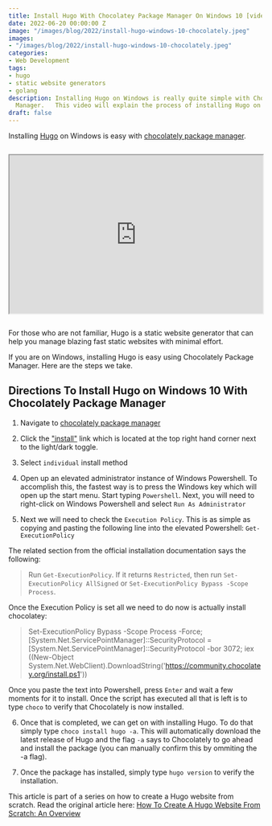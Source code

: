 ```yaml
---
title: Install Hugo With Chocolatey Package Manager On Windows 10 [video]
date: 2022-06-20 00:00:00 Z
image: "/images/blog/2022/install-hugo-windows-10-chocolately.jpeg"
images:
- "/images/blog/2022/install-hugo-windows-10-chocolately.jpeg"
categories:
- Web Development
tags:
- hugo
- static website generators
- golang
description: Installing Hugo on Windows is really quite simple with Chocolately Package
  Manager.   This video will explain the process of installing Hugo on Windows 10.
draft: false
---
```


Installing [Hugo](https://gohugo.io "Hugo - The World's Fastest Website Generator") on Windows is easy with [chocolately package manager](https://community.chocolatey.org/ "Windows 10 Software Package Manager").

<iframe id="odysee-iframe" width="100%" height="315" src="https://odysee.com/$/embed/install-hugo-on-windows-10-chocolately-package-manager/1e56233689c0aa6ae056c04611e2b09ad7035178?r=HADqujT6idtBaZKLwMq9UWNb6LbwVV2z" allowfullscreen style="max-width: 100%; margin: 1em auto;"></iframe>

For those who are not familiar, Hugo is a static website generator that can help you manage blazing fast static websites with minimal effort.  

If you are on Windows, installing Hugo is easy using Chocolately Package Manager.  Here are the steps we take.

## Directions To Install Hugo on Windows 10 With Chocolately Package Manager

1. Navigate to [chocolately package manager](https://community.chocolatey.org/ "Windows 10 Software Package Manager")

2. Click the ["install"](https://chocolatey.org/install "install chocolately package manager") link which is located at the top right hand corner next to the light/dark toggle.

3.  Select `individual` install method

4. Open up an elevated administrator instance of Windows Powershell.  To accomplish this, the fastest way is to press the Windows key which will open up the start menu.  Start typing `Powershell`.  Next, you will need to right-click on Windows Powershell and select `Run As Administrator`

5.  Next we will need to check the `Execution Policy`.  This is as simple as copying and pasting the following line into the elevated Powershell: `Get-ExecutionPolicy`

The related section from the official installation documentation says the following:

>Run `Get-ExecutionPolicy`. If it returns `Restricted`, then run `Set-ExecutionPolicy AllSigned` or `Set-ExecutionPolicy Bypass -Scope Process`.

Once the Execution Policy is set all we need to do now is actually install chocolatey:

> Set-ExecutionPolicy Bypass -Scope Process -Force; [System.Net.ServicePointManager]::SecurityProtocol = [System.Net.ServicePointManager]::SecurityProtocol -bor 3072; iex ((New-Object System.Net.WebClient).DownloadString('https://community.chocolatey.org/install.ps1'))


Once you paste the text into Powershell, press `Enter` and wait a few moments for it to install.  Once the script has executed all that is left is to type `choco` to verify that Chocolately is now installed. 

6.  Once that is completed, we can get on with installing Hugo.  To  do that simply type `choco install hugo -a`.  This will automatically download the latest release of Hugo and the flag `-a` says to Chocolately to go ahead and install the package (you can manually confirm this by ommiting the -a flag).

7.  Once the package has installed, simply type `hugo version` to verify the installation.


This article is part of a series on how to create a Hugo website from scratch.  Read the original article here: [How To Create A Hugo Website From Scratch: An Overview](/blog/hugo-website-tutorial-how-to-create-a-hugo-website-from-scratch/ "How To Create A Hugo Website From Scratch")

